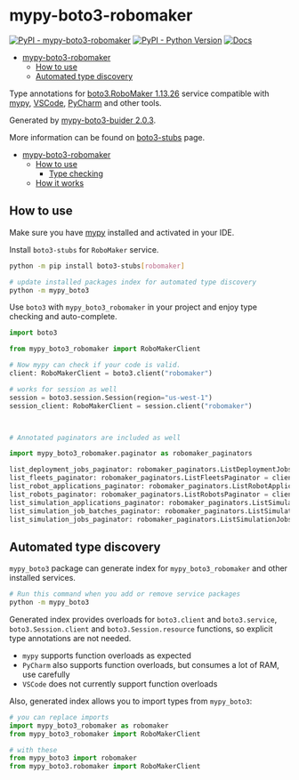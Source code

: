# mypy-boto3-robomaker

[![PyPI - mypy-boto3-robomaker](https://img.shields.io/pypi/v/mypy-boto3-robomaker.svg?color=blue)](https://pypi.org/project/mypy-boto3-robomaker)
[![PyPI - Python Version](https://img.shields.io/pypi/pyversions/mypy-boto3-robomaker.svg?color=blue)](https://pypi.org/project/mypy-boto3-robomaker)
[![Docs](https://img.shields.io/readthedocs/mypy-boto3-builder.svg?color=blue)](https://mypy-boto3-builder.readthedocs.io/)

- [mypy-boto3-robomaker](#mypy-boto3-robomaker)
  - [How to use](#how-to-use)
  - [Automated type discovery](#automated-type-discovery)


Type annotations for
[boto3.RoboMaker 1.13.26](https://boto3.amazonaws.com/v1/documentation/api/1.13.26/reference/services/robomaker.html#RoboMaker) service
compatible with [mypy](https://github.com/python/mypy), [VSCode](https://code.visualstudio.com/),
[PyCharm](https://www.jetbrains.com/pycharm/) and other tools.

Generated by [mypy-boto3-buider 2.0.3](https://github.com/vemel/mypy_boto3_builder).

More information can be found on [boto3-stubs](https://pypi.org/project/boto3-stubs/) page.

- [mypy-boto3-robomaker](#mypy-boto3-robomaker)
  - [How to use](#how-to-use)
    - [Type checking](#type-checking)
  - [How it works](#how-it-works)

## How to use

Make sure you have [mypy](https://github.com/python/mypy) installed and activated in your IDE.

Install `boto3-stubs` for `RoboMaker` service.

```bash
python -m pip install boto3-stubs[robomaker]

# update installed packages index for automated type discovery
python -m mypy_boto3
```

Use `boto3` with `mypy_boto3_robomaker` in your project and enjoy type checking and auto-complete.

```python
import boto3

from mypy_boto3_robomaker import RoboMakerClient

# Now mypy can check if your code is valid.
client: RoboMakerClient = boto3.client("robomaker")

# works for session as well
session = boto3.session.Session(region="us-west-1")
session_client: RoboMakerClient = session.client("robomaker")



# Annotated paginators are included as well

import mypy_boto3_robomaker.paginator as robomaker_paginators

list_deployment_jobs_paginator: robomaker_paginators.ListDeploymentJobsPaginator = client.get_paginator("list_deployment_jobs")
list_fleets_paginator: robomaker_paginators.ListFleetsPaginator = client.get_paginator("list_fleets")
list_robot_applications_paginator: robomaker_paginators.ListRobotApplicationsPaginator = client.get_paginator("list_robot_applications")
list_robots_paginator: robomaker_paginators.ListRobotsPaginator = client.get_paginator("list_robots")
list_simulation_applications_paginator: robomaker_paginators.ListSimulationApplicationsPaginator = client.get_paginator("list_simulation_applications")
list_simulation_job_batches_paginator: robomaker_paginators.ListSimulationJobBatchesPaginator = client.get_paginator("list_simulation_job_batches")
list_simulation_jobs_paginator: robomaker_paginators.ListSimulationJobsPaginator = client.get_paginator("list_simulation_jobs")
```

## Automated type discovery

`mypy_boto3` package can generate index for `mypy_boto3_robomaker` and other installed services.

```bash
# Run this command when you add or remove service packages
python -m mypy_boto3
```

Generated index provides overloads for `boto3.client` and `boto3.service`,
`boto3.Session.client` and `boto3.Session.resource` functions,
so explicit type annotations are not needed.

- `mypy` supports function overloads as expected
- `PyCharm` also supports function overloads, but consumes a lot of RAM, use carefully
- `VSCode` does not currently support function overloads

Also, generated index allows you to import types from `mypy_boto3`:

```python
# you can replace imports
import mypy_boto3_robomaker as robomaker
from mypy_boto3_robomaker import RoboMakerClient

# with these
from mypy_boto3 import robomaker
from mypy_boto3.robomaker import RoboMakerClient
```